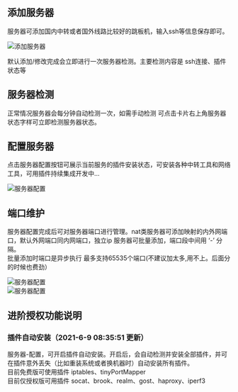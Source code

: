 ## 添加服务器

  服务器可添加国内中转或者国外线路比较好的跳板机，输入ssh等信息保存即可。  

  ![添加服务器](https://github.com/noobcfy/wikis/blob/dev/Screenshots/server-add.png)  

  默认添加/修改完成会立即进行一次服务器检测。主要检测内容是 ssh连接、插件状态等  

## 服务器检测
  正常情况服务器会每分钟自动检测一次，如需手动检测 可点击卡片右上角服务器状态字样可立即检测服务器状态。

## 配置服务器

  点击服务器配置按钮可展示当前服务的插件安装状态，可安装各种中转工具和网络工具，可用插件持续集成开发中...

  ![服务器配置](https://github.com/noobcfy/wikis/blob/dev/Screenshots/server-setting.png)  

## 端口维护

  服务器配置完成后可对服务器端口进行管理。nat类服务器可添加映射的内外网端口，默认外网端口同内网端口，独立ip 服务器可批量添加，端口段中间用 ‘-’ 分隔。  
  批量添加时端口是异步执行 最多支持65535个端口(不建议加太多,用不上。后面分的时候也费劲） 

  ![服务器配置](https://github.com/noobcfy/wikis/blob/dev/Screenshots/port-add.png)  
  ![服务器配置](https://github.com/noobcfy/wikis/blob/dev/Screenshots/port-add-dialog.png)  

## 进阶授权功能说明
### 插件自动安装（2021-6-9 08:35:51 更新）
  服务器-配置，可开启插件自动安装。开启后，会自动检测并安装全部插件，并可在插件意外丢失（比如重装系统或者换机器时）自动安装所有插件。  
  目前免费版可使用插件 iptables、tinyPortMapper  
  目前仅授权版可用插件 socat、brook、realm、gost、haproxy、iperf3  
